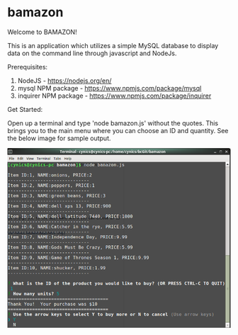 # bamazon

Welcome to BAMAZON!

This is an application which utilizes a simple MySQL database to display data on the command line through javascript and NodeJs.

Prerequisites:

1.  NodeJS - https://nodejs.org/en/
2.  mysql NPM package - https://www.npmjs.com/package/mysql
3.  inquirer NPM package - https://www.npmjs.com/package/inquirer

Get Started:

Open up a terminal and type 'node bamazon.js' without the quotes.  This brings you to the main menu where you can choose an ID
and quantity.  See the below image for sample output.

![Image of Mainmenu](https://github.com/cmiljour/bamazon/blob/master/markdown/bamazonmainmenu.png)
